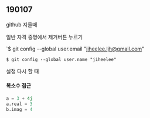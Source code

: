 ## 190107



github 지울때

일반 자격 증명에서 제거버튼 누르기

`$ git config --global user.email "jiheelee.ljh@gmail.com"             

`$ git config --global user.name "jiheelee"`

설정 다시 할 때

#### 복소수 접근

```python
a = 3 + 4j
a.real = 3
b.imag = 4
```

